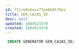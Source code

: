 ```yaml
---
id: 72jrw8x6ouv77pe0k0t78ps
title: GEN_CAJAS_ID
desc: null
updated: 1684521570
created: 1684521570
---
```



```sql
 CREATE GENERATOR GEN_CAJAS_ID;
```
